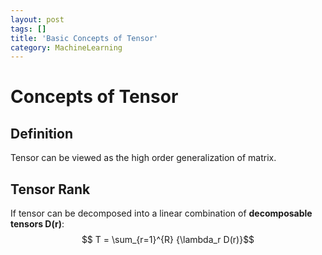 ```yaml
---
layout: post
tags: []
title: 'Basic Concepts of Tensor'
category: MachineLearning
---
```

# Concepts of Tensor
## Definition
Tensor can be viewed as the high order generalization of matrix.

## Tensor Rank
If tensor can be decomposed into a linear combination of **decomposable tensors D(r)**:
$$ T = \sum_{r=1}^{R} {\lambda_r D(r)}$$

